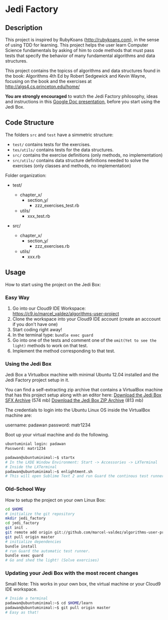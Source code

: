 # Jedi Factory

## Description

This project is inspired by RubyKoans (http://rubykoans.com), in the sense of using TDD for learning.
This project helps the user learn Computer Science fundamentals by asking of him to code methods that
must pass tests that specify the behavior of many fundamental algorithms and data structures.

This project contains the topicss of algorithms and data structures found in the book:
Algorithms 4th Ed by Robert Sedgewick and Kevin Wayne, focusing on the book and the exercises at http://algs4.cs.princeton.edu/home/

**You are strongly encouraged** to watch the Jedi Factory philosophy, ideas and instructions in this [Google Doc presentation](http://bit.ly/UbsG8O),
before you start using the Jedi Box.

## Code Structure

The folders `src` and `test` have a simmetric structure:
* `test/` contains tests for the exercises.
* `tes/utils/` contains tests for the data structures.
* `src/` contains the exercise definitions (only methods, no implementation)
* `src/utils/` contains data structure definitions needed to solve the exercises (only classes and methods, no implementation)

Folder organization:
* test/
    * chapter_x/
      * section_y/
          * zzz_exercises_test.rb
    * utils/
      * xxx_test.rb

* src/
    * chapter_x/
        * section_y/
          * zzz_exercises.rb
    * utils/
      * xxx.rb

## Usage

How to start using the project on the Jedi Box:

### Easy Way

1. Go into our Cloud9 IDE Workspace: https://c9.io/marcel_valdez/algorithms-user-project
2. Clone the workspace into your Cloud9 IDE account (create an acccount if you don't have one)
3. Start coding right away!
4. In the terminal type: `bundle exec guard`
5. Go into one of the tests and comment one of the `omit(Yet to see the light)` methods to work on that test.
6. Implement the method corresponding to that test.

### Using the Jedi Box

Jedi Box a Virtualbox machine with minimal Ubuntu 12.04 installed and the Jedi Factory project setup in it.

You can find a self-extracting zip archive that contains a VirtualBox machine that has this project
setup along with an editor here:
[Download the Jedi Box SFX Archive](http://bit.ly/11bDCb5) (574 mb)
[Download the Jedi Box ZIP Archive](http://bit.ly/115RR11) (813 mb)

The credentials to login into the Ubuntu Linux OS inside the VirtualBox machine are:

username: padawan
password: matr1234

Boot up your virtual machine and do the following.

````bash
ubuntuminial login: padawan
Password: matr1234

padawan@ubuntuminimal:~$ startx
# In the LXDE Window Environment: Start -> Accessories -> LXTerminal
# Inside the LXTerminal
padawan@ubuntuminimal:~$ enlightment.sh
# This will open Sublime Text 2 and run Guard the continous test runner
````

### Old-School Way

How to setup the project on your own Linux Box:

````bash
cd $HOME
# initialize the git repository
mkdir jedi_factory
cd jedi_factory
git init .
git remote add origin git://github.com/marcel-valdez/algorithms-user-project.git
git pull origin master
# initialize dependencies
bundle install
# run Guard the automatic test runner.
bundle exec guard
# Go and shed the light! (Solve exercises)
````

### Updating your Jedi Box with the most recent changes

Small Note: This works in your own box, the virtual machine or your Cloud9 IDE workspace.

````bash
# Inside a terminal
padawan@ubuntuminimal:~$ cd $HOME/learn
padawan@ubuntuminimal:~$ git pull origin master
# Easy as that!
````
